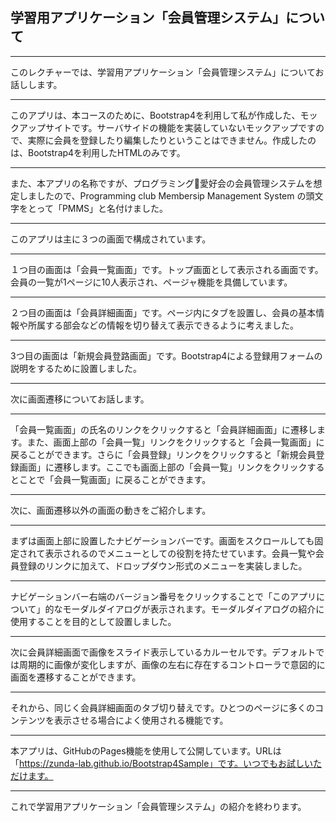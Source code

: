 ## 学習用アプリケーション「会員管理システム」について

---
このレクチャーでは、学習用アプリケーション「会員管理システム」についてお話しします。

---
このアプリは、本コースのために、Bootstrap4を利用して私が作成した、モックアップサイトです。サーバサイドの機能を実装していないモックアップですので、実際に会員を登録したり編集したりということはできません。作成したのは、Bootstrap4を利用したHTMLのみです。

---
また、本アプリの名称ですが、プログラミング愛好会の会員管理システムを想定しましたので、Programming club Membersip Management System の頭文字をとって「PMMS」と名付けました。

---
このアプリは主に３つの画面で構成されています。

---
１つ目の画面は「会員一覧画面」です。トップ画面として表示される画面です。会員の一覧が1ページに10人表示され、ページャ機能を具備しています。

---
２つ目の画面は「会員詳細画面」です。ページ内にタブを設置し、会員の基本情報や所属する部会などの情報を切り替えて表示できるように考えました。

---
3つ目の画面は「新規会員登路画面」です。Bootstrap4による登録用フォームの説明をするために設置しました。

---
次に画面遷移についてお話します。

---
「会員一覧画面」の氏名のリンクをクリックすると「会員詳細画面」に遷移します。また、画面上部の「会員一覧」リンクをクリックすると「会員一覧画面」に戻ることができます。さらに「会員登録」リンクをクリックすると「新規会員登録画面」に遷移します。ここでも画面上部の「会員一覧」リンクをクリックするとことで「会員一覧画面」に戻ることができます。

---
次に、画面遷移以外の画面の動きをご紹介します。

---
まずは画面上部に設置したナビゲーションバーです。画面をスクロールしても固定されて表示されるのでメニューとしての役割を持たせています。会員一覧や会員登録のリンクに加えて、ドロップダウン形式のメニューを実装しました。

---
ナビゲーションバー右端のバージョン番号をクリックすることで「このアプリについて」的なモーダルダイアログが表示されます。モーダルダイアログの紹介に使用することを目的として設置しました。

---
次に会員詳細画面で画像をスライド表示しているカルーセルです。デフォルトでは周期的に画像が変化しますが、画像の左右に存在するコントローラで意図的に画面を遷移することができます。

---
それから、同じく会員詳細画面のタブ切り替えです。ひとつのページに多くのコンテンツを表示させる場合によく使用される機能です。

---
本アプリは、GitHubのPages機能を使用して公開しています。URLは「https://zunda-lab.github.io/Bootstrap4Sample」です。いつでもお試しいただけます。

---
これで学習用アプリケーション「会員管理システム」の紹介を終わります。

